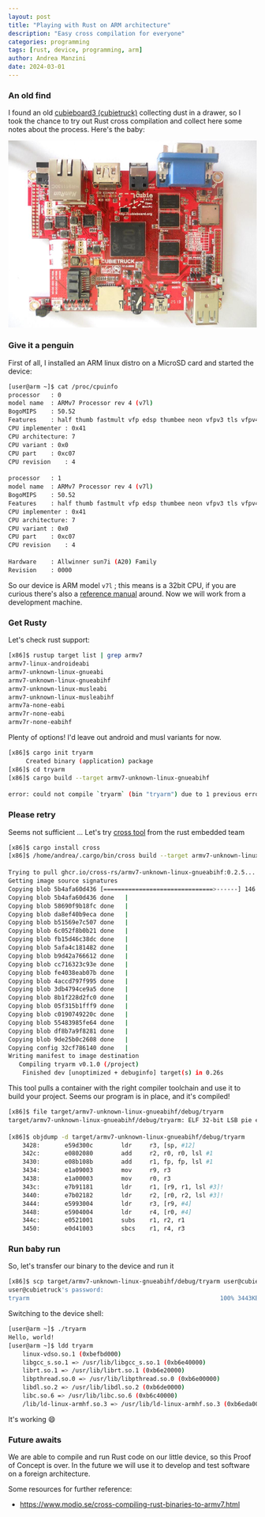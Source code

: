 ```yaml
---
layout: post
title: "Playing with Rust on ARM architecture"
description: "Easy cross compilation for everyone"
categories: programming
tags: [rust, device, programming, arm]
author: Andrea Manzini
date: 2024-03-01
---
```


### An old find

I found an old [cubieboard3 (cubietruck)](http://cubieboard.org/tag/cubietruck/) collecting dust in a drawer, so I took the chance to try out Rust cross compilation and collect here some notes about the process. Here's the baby:

![cubietruck](/img/cubietruck.jpg)

### Give it a penguin 

First of all, I installed an ARM linux distro on a MicroSD card and started the device:

```bash
[user@arm ~]$ cat /proc/cpuinfo 
processor	: 0
model name	: ARMv7 Processor rev 4 (v7l)
BogoMIPS	: 50.52
Features	: half thumb fastmult vfp edsp thumbee neon vfpv3 tls vfpv4 idiva idivt vfpd32 lpae evtstrm 
CPU implementer	: 0x41
CPU architecture: 7
CPU variant	: 0x0
CPU part	: 0xc07
CPU revision	: 4

processor	: 1
model name	: ARMv7 Processor rev 4 (v7l)
BogoMIPS	: 50.52
Features	: half thumb fastmult vfp edsp thumbee neon vfpv3 tls vfpv4 idiva idivt vfpd32 lpae evtstrm 
CPU implementer	: 0x41
CPU architecture: 7
CPU variant	: 0x0
CPU part	: 0xc07
CPU revision	: 4

Hardware	: Allwinner sun7i (A20) Family
Revision	: 0000
```

So our device is ARM model `v7l` ; this means is a 32bit CPU, if you are curious there's also a [reference manual](https://dl.linux-sunxi.org/A20/A20%20User%20Manual%202013-03-22.pdf) around. Now we will work from a development machine.

### Get Rusty

Let's check rust support:

```bash
[x86]$ rustup target list | grep armv7
armv7-linux-androideabi
armv7-unknown-linux-gnueabi
armv7-unknown-linux-gnueabihf
armv7-unknown-linux-musleabi
armv7-unknown-linux-musleabihf
armv7a-none-eabi
armv7r-none-eabi
armv7r-none-eabihf
```

Plenty of options! I'd leave out android and musl variants for now.

```bash
[x86]$ cargo init tryarm
     Created binary (application) package
[x86]$ cd tryarm      
[x86]$ cargo build --target armv7-unknown-linux-gnueabihf

error: could not compile `tryarm` (bin "tryarm") due to 1 previous error
```

### Please retry 

Seems not sufficient ... Let's try [cross tool](https://github.com/rust-embedded/cross) from the rust embedded team

```bash
[x86]$ cargo install cross
[x86]$ /home/andrea/.cargo/bin/cross build --target armv7-unknown-linux-gnueabihf

Trying to pull ghcr.io/cross-rs/armv7-unknown-linux-gnueabihf:0.2.5...
Getting image source signatures
Copying blob 5b4afa60d436 [===============================>------] 146.3MiB / 172.0MiB | 6.6 M
Copying blob 5b4afa60d436 done   | 
Copying blob 58690f9b18fc done   | 
Copying blob da8ef40b9eca done   | 
Copying blob b51569e7c507 done   | 
Copying blob 6c052f8b0b21 done   | 
Copying blob fb15d46c38dc done   | 
Copying blob 5afa4c181482 done   | 
Copying blob b9d42a766612 done   | 
Copying blob cc716323c93e done   | 
Copying blob fe4038eab07b done   | 
Copying blob 4accd797f995 done   | 
Copying blob 3db4794ce9a5 done   | 
Copying blob 8b1f228d2fc0 done   | 
Copying blob 05f315b1fff9 done   | 
Copying blob c0190749220c done   | 
Copying blob 55483985fe64 done   | 
Copying blob df8b7a9f8281 done   | 
Copying blob 9de25b0c2608 done   | 
Copying config 32cf786140 done   | 
Writing manifest to image destination
   Compiling tryarm v0.1.0 (/project)
    Finished dev [unoptimized + debuginfo] target(s) in 0.26s
```

This tool pulls a container with the right compiler toolchain and use it to build your project. Seems our program is in place, and it's compiled! 


```bash
[x86]$ file target/armv7-unknown-linux-gnueabihf/debug/tryarm
target/armv7-unknown-linux-gnueabihf/debug/tryarm: ELF 32-bit LSB pie executable, ARM, EABI5 version 1 (SYSV), dynamically linked, interpreter /lib/ld-linux-armhf.so.3, for GNU/Linux 3.2.0, BuildID[sha1]=7ff3fc41deb8b4820cc64ff2857cddbfa577111c, with debug_info, not stripped

[x86]$ objdump -d target/armv7-unknown-linux-gnueabihf/debug/tryarm
    3428:       e59d300c        ldr     r3, [sp, #12]
    342c:       e0802080        add     r2, r0, r0, lsl #1
    3430:       e08b108b        add     r1, fp, fp, lsl #1
    3434:       e1a09003        mov     r9, r3
    3438:       e1a00003        mov     r0, r3
    343c:       e7b91181        ldr     r1, [r9, r1, lsl #3]!
    3440:       e7b02182        ldr     r2, [r0, r2, lsl #3]!
    3444:       e5993004        ldr     r3, [r9, #4]
    3448:       e5904004        ldr     r4, [r0, #4]
    344c:       e0521001        subs    r1, r2, r1
    3450:       e0d41003        sbcs    r1, r4, r3
```

### Run baby run

So, let's transfer our binary to the device and run it

```bash
[x86]$ scp target/armv7-unknown-linux-gnueabihf/debug/tryarm user@cubietruck:/home/user
user@cubietruck's password: 
tryarm                                                      100% 3443KB   5.3MB/s   00:00 
```

Switching to the device shell:


```bash
[user@arm ~]$ ./tryarm 
Hello, world!
[user@arm ~]$ ldd tryarm 
	linux-vdso.so.1 (0xbefbd000)
	libgcc_s.so.1 => /usr/lib/libgcc_s.so.1 (0xb6e40000)
	librt.so.1 => /usr/lib/librt.so.1 (0xb6e20000)
	libpthread.so.0 => /usr/lib/libpthread.so.0 (0xb6e00000)
	libdl.so.2 => /usr/lib/libdl.so.2 (0xb6de0000)
	libc.so.6 => /usr/lib/libc.so.6 (0xb6c40000)
	/lib/ld-linux-armhf.so.3 => /usr/lib/ld-linux-armhf.so.3 (0xb6eda000)
```

It's working :smile:

### Future awaits

We are able to compile and run Rust code on our little device, so this Proof of Concept is over. In the future we will use it to develop and test software on a foreign architecture.

Some resources for further reference:

- https://www.modio.se/cross-compiling-rust-binaries-to-armv7.html